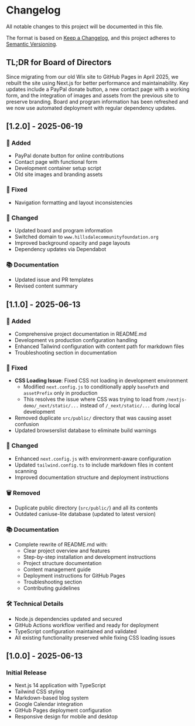 # Changelog

All notable changes to this project will be documented in this file.

The format is based on [Keep a Changelog](https://keepachangelog.com/en/1.0.0/),
and this project adheres to [Semantic Versioning](https://semver.org/spec/v2.0.0.html).

## TL;DR for Board of Directors

Since migrating from our old Wix site to GitHub Pages in April 2025, we rebuilt
the site using Next.js for better performance and maintainability. Key updates
include a PayPal donate button, a new contact page with a working form, and the
integration of images and assets from the previous site to preserve branding.
Board and program information has been refreshed and we now use automated
deployment with regular dependency updates.

## [1.2.0] - 2025-06-19

### 🚀 Added
- PayPal donate button for online contributions
- Contact page with functional form
- Development container setup script
- Old site images and branding assets

### 🐛 Fixed
- Navigation formatting and layout inconsistencies

### 🔧 Changed
- Updated board and program information
- Switched domain to `www.hillsdalecommunityfoundation.org`
- Improved background opacity and page layouts
- Dependency updates via Dependabot

### 📚 Documentation
- Updated issue and PR templates
- Revised content summary

## [1.1.0] - 2025-06-13

### 🚀 Added

- Comprehensive project documentation in README.md
- Development vs production configuration handling
- Enhanced Tailwind configuration with content path for markdown files
- Troubleshooting section in documentation

### 🐛 Fixed

- **CSS Loading Issue**: Fixed CSS not loading in development environment
  - Modified `next.config.js` to conditionally apply `basePath` and `assetPrefix` only in production
  - This resolves the issue where CSS was trying to load from `/nextjs-demo/_next/static/...` instead of `/_next/static/...` during local development
- Removed duplicate `src/public/` directory that was causing asset confusion
- Updated browserslist database to eliminate build warnings

### 🔧 Changed

- Enhanced `next.config.js` with environment-aware configuration
- Updated `tailwind.config.ts` to include markdown files in content scanning
- Improved documentation structure and deployment instructions

### 🗑️ Removed

- Duplicate public directory (`src/public/`) and all its contents
- Outdated caniuse-lite database (updated to latest version)

### 📚 Documentation

- Complete rewrite of README.md with:
  - Clear project overview and features
  - Step-by-step installation and development instructions
  - Project structure documentation
  - Content management guide
  - Deployment instructions for GitHub Pages
  - Troubleshooting section
  - Contributing guidelines

### 🛠️ Technical Details

- Node.js dependencies updated and secured
- GitHub Actions workflow verified and ready for deployment
- TypeScript configuration maintained and validated
- All existing functionality preserved while fixing CSS loading issues

## [1.0.0] - 2025-06-13

### Initial Release

- Next.js 14 application with TypeScript
- Tailwind CSS styling
- Markdown-based blog system
- Google Calendar integration
- GitHub Pages deployment configuration
- Responsive design for mobile and desktop
